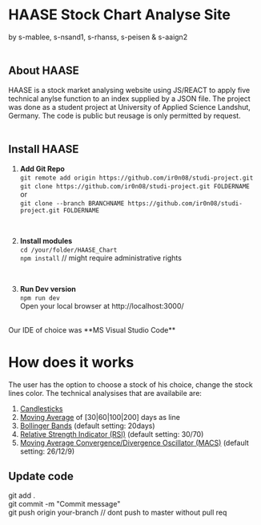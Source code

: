 # HAASE Stock Chart Analyse Site
by s-mablee, s-nsand1, s-rhanss, s-peisen & s-aaign2
<br><br>
## About HAASE
HAASE is a stock market analysing website using JS/REACT to apply five technical anylse function to an index supplied by a JSON file. The project was done as a student project at University of Applied Science Landshut, Germany. The code is public but reusage is only permitted by request. 
<br>
<br>
## Install HAASE 

1. **Add Git Repo**  
`git remote add origin https://github.com/ir0n08/studi-project.git`  
`git clone https://github.com/ir0n08/studi-project.git FOLDERNAME`  
or  
`git clone --branch BRANCHNAME https://github.com/ir0n08/studi-project.git FOLDERNAME`<br>
<br>
  
2. **Install modules**  
`cd /your/folder/HAASE_Chart`  
`npm install` // might require administrative rights  
<br>
  
3. **Run Dev version**  
`npm run dev`  
Open your local browser at http://localhost:3000/  
<br>
Our IDE of choice was **MS Visual Studio Code**  
  
# How does it works  
The user has the option to choose a stock of his choice, change the stock lines color. The technical analysises that are availabile are:  
1. [Candlesticks](https://school.stockcharts.com/doku.php?id=chart_analysis:introduction_to_candlesticks)
2. [Moving Average](https://school.stockcharts.com/doku.php?id=technical_indicators:moving_averages) of [30|60|100|200] days as line
3. [Bollinger Bands](https://school.stockcharts.com/doku.php?id=technical_indicators:bollinger_bands) (default setting: 20days)
4. [Relative Strength Indicator (RSI)](https://school.stockcharts.com/doku.php?id=technical_indicators:relative_strength_index_rsi) (default setting: 30/70)
5. [Moving Average Convergence/Divergence Oscillator (MACS)](https://school.stockcharts.com/doku.php?id=technical_indicators:moving_average_convergence_divergence_macd) (default setting: 26/12/9)
  
  
## Update code
git add .<br>
git commit -m "Commit message"<br>
git push origin your-branch // dont push to master without pull req<br>

